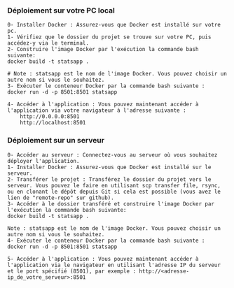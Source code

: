 ### Déploiement sur votre PC local

    0- Installer Docker : Assurez-vous que Docker est installé sur votre pc.
    1- Vérifiez que le dossier du projet se trouve sur votre PC, puis accédez-y via le terminal. 
    2- Construire l'image Docker par l'exécution la commande bash suivante:
    docker build -t statsapp .

    # Note : statsapp est le nom de l'image Docker. Vous pouvez choisir un autre nom si vous le souhaitez.
    3- Exécuter le conteneur Docker par la commande bash suivante :
    docker run -d -p 8501:8501 statsapp

    4- Accéder à l'application : Vous pouvez maintenant accéder à l'application via votre navigateur à l'adresse suivante :
        http://0.0.0.0:8501
        http://localhost:8501

### Déploiement sur un serveur

    0- Accéder au serveur : Connectez-vous au serveur où vous souhaitez déployer l'application.
    1- Installer Docker : Assurez-vous que Docker est installé sur le serveur.
    2- Transférer le projet : Transférez le dossier du projet vers le serveur. Vous pouvez le faire en utilisant scp transfer file, rsync, ou en clonant le dépôt depuis Git si cela est possible (vous avez le lien de "remote-repo" sur github). 
    3- Accéder à le dossier transféré et construire l'image Docker par l'exécution la commande bash suivante:
    docker build -t statsapp .

    Note : statsapp est le nom de l'image Docker. Vous pouvez choisir un autre nom si vous le souhaitez.
    4- Exécuter le conteneur Docker par la commande bash suivante :
    docker run -d -p 8501:8501 statsapp

    5- Accéder à l'application : Vous pouvez maintenant accéder à l'application via le navigateur en utilisant l'adresse IP du serveur et le port spécifié (8501), par exemple : http://<adresse-ip_de_votre_serveur>:8501

  
